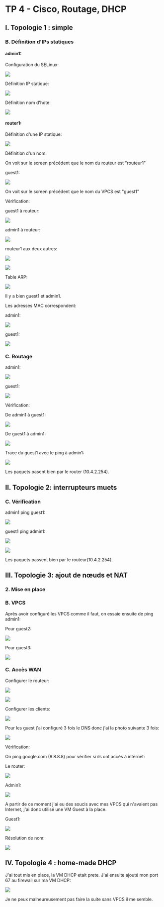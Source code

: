 # TP 4 - Cisco, Routage, DHCP

## I. Topologie 1 : simple

### B. Définition d'IPs statiques

#### admin1:

Configuration du SELinux:

![](https://i.imgur.com/sTyEXX0.png)

Définition IP statique:

![](https://i.imgur.com/uEyy4Yq.png)

Définition nom d'hote:

![](https://i.imgur.com/ZOP5QaY.png)


#### router1:

Définition d'une IP statique:

![](https://i.imgur.com/UIg8MYP.png)

Définition d'un nom:

On voit sur le screen précédent que le nom du routeur est "routeur1"


guest1:

![](https://i.imgur.com/8Y1M5VK.png)

On voit sur le screen précédent que le nom du VPCS est "guest1"

Vérification:

guest1 à routeur:

![](https://i.imgur.com/P4wYEwx.png)

admin1 à routeur:

![](https://i.imgur.com/NOmbTo2.png)

routeur1 aux deux autres:

![](https://i.imgur.com/H9D7ykq.png)

![](https://i.imgur.com/a9BtzLb.png)

Table ARP:

![](https://i.imgur.com/rfA49yD.png)

 Il y a bien guest1 et admin1.
 
 Les adresses MAC correspondent:
 
 admin1:
 
 ![](https://i.imgur.com/kxQuAGa.png)
 
 guest1:
 
 ![](https://i.imgur.com/i3UnrRH.png)
 
 ### C. Routage
 
 admin1:
 
 ![](https://i.imgur.com/VJxoTbq.png)
 
 guest1:
 
 ![](https://i.imgur.com/3VvL3mH.png)

Vérification:

De admin1 à guest1:

![](https://i.imgur.com/6Es1w6R.png)

De guest1 à admin1:

![](https://i.imgur.com/Yod2Cdl.png)

Trace du guest1 avec le ping à admin1:

![](https://i.imgur.com/HziKDGy.png)

Les paquets pasent bien par le router (10.4.2.254).

## II. Topologie 2: interrupteurs muets

### C. Vérification

admin1 ping guest1:

![](https://i.imgur.com/cs6xAww.png)

guest1 ping admin1:

![](https://i.imgur.com/ehO5djt.png)



![](https://i.imgur.com/4ljvGJ4.png)

Les paquets passent bien par le routeur(10.4.2.254).

## III. Topologie 3: ajout de nœuds et NAT

### 2. Mise en place

### B. VPCS

Après avoir configuré les VPCS comme il faut, on essaie ensuite de ping admin1: 

Pour guest2:

![](https://i.imgur.com/LPlsGoG.png)

Pour guest3:

![](https://i.imgur.com/8hXGSrD.png)

### C. Accès WAN

Configurer le routeur:

![](https://i.imgur.com/rlkakK5.png)

![](https://i.imgur.com/8ZMgVxc.png)

Configurer les clients:

![](https://i.imgur.com/rc58adl.png)

Pour les guest j'ai configuré 3 fois le DNS donc j'ai la photo suivante 3 fois:

![](https://i.imgur.com/XKL5uz4.png)


Vérification:

On ping google.com (8.8.8.8) pour vérifier si ils ont accès à internet:

Le router:

![](https://i.imgur.com/Bde958S.png)


Admin1:

![](https://i.imgur.com/yjTdU0r.png)


A partir de ce moment j'ai eu des soucis avec mes VPCS qui n'avaient pas Internet, j'ai donc utilisé une VM Guest à la place.

Guest1:

![](https://i.imgur.com/ARCnfGE.png)


Résolution de nom:

![](https://i.imgur.com/44RpVsi.png)



## IV. Topologie 4 : home-made DHCP



J'ai tout mis en place, la VM DHCP etait prete. J'ai ensuite ajouté mon port 67 au firewall sur ma VM DHCP: 

![](https://i.imgur.com/VGyVfrC.png)


Je ne peux malheureusement pas faire la suite sans VPCS il me semble.

 














